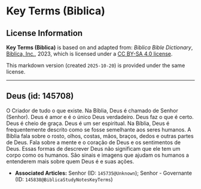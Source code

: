 # Key Terms (Biblica)

## License Information

**Key Terms (Biblica)** is based on and adapted from: _Biblica Bible Dictionary_, [Biblica, Inc.](https://www.biblica.com/), 2023, which is licensed under a [CC BY-SA 4.0 license](https://creativecommons.org/licenses/by-sa/4.0/legalcode.en).

This markdown version (created `2025-10-20`) is provided under the same license.



--------------------------------

## Deus (id: 145708)

O Criador de tudo o que existe. Na Bíblia, Deus é chamado de Senhor (Senhor). Deus é amor e é o único Deus verdadeiro. Deus faz o que é certo. Deus é cheio de graça. Deus é um ser espiritual. Na Bíblia, Deus é frequentemente descrito como se fosse semelhante aos seres humanos. A Bíblia fala sobre o rosto, olhos, costas, mãos, braços, dedos e outras partes de Deus. Fala sobre a mente e o coração de Deus e os sentimentos de Deus. Essas formas de descrever Deus não significam que ele tem um corpo como os humanos. São sinais e imagens que ajudam os humanos a entenderem mais sobre quem Deus é e suas ações.

* **Associated Articles:** Senhor (ID: `145735@Unknown`); Senhor - Governante (ID: `145838@BiblicaStudyNotesKeyTerms`)

